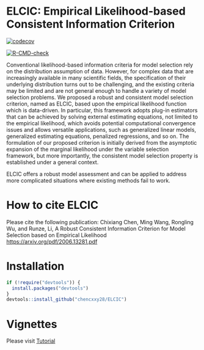 
# ELCIC: Empirical Likelihood-based Consistent Information Criterion
[![codecov](https://codecov.io/gh/chencxxy28/ELCIC/branch/master/graph/badge.svg?token=MP1P4H0OHP)](https://codecov.io/gh/chencxxy28/ELCIC)

[![R-CMD-check](https://github.com/chencxxy28/ELCIC/workflows/R-CMD-check/badge.svg)](https://github.com/chencxxy28/ELCIC/actions)


Conventional likelihood-based information criteria for model selection
rely on the distribution assumption of data. However, for complex data
that are increasingly available in many scientific fields, the
specification of their underlying distribution turns out to be
challenging, and the existing criteria may be limited and are not
general enough to handle a variety of model selection problems. We
proposed a robust and consistent model selection criterion, named as
ELCIC, based upon the empirical likelihood function which is
data-driven. In particular, this framework adopts plug-in estimators
that can be achieved by solving external estimating equations, not
limited to the empirical likelihood, which avoids potential
computational convergence issues and allows versatile applications, such
as generalized linear models, generalized estimating equations,
penalized regressions, and so on. The formulation of our proposed
criterion is initially derived from the asymptotic expansion of the
marginal likelihood under the variable selection framework, but more
importantly, the consistent model selection property is established
under a general context.

ELCIC offers a robust model assessment and can be applied to address
more complicated situations where existing methods fail to work.

# How to cite ELCIC

Please cite the following publication: Chixiang Chen, Ming Wang,
Rongling Wu, and Runze, Li, A Robust Consistent Information Criterion
for Model Selection based on Empirical Likelihood
<https://arxiv.org/pdf/2006.13281.pdf>

# Installation

``` r
if (!require("devtools")) {
  install.packages("devtools")
}
devtools::install_github("chencxxy28/ELCIC")
```

# Vignettes

Please visit [Tutorial](https://chencxxy28.github.io/ELCIC/articles/ELCIC.html)
